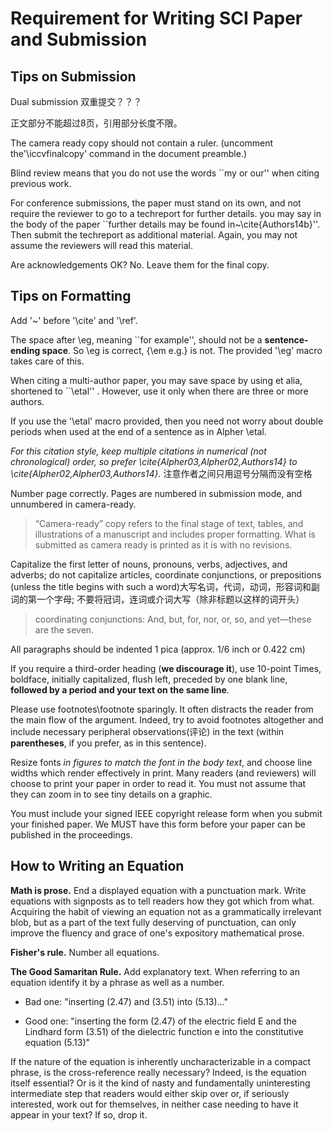 

# Requirement for Writing SCI Paper and Submission

## Tips on Submission

Dual submission 双重提交？？？

正文部分不能超过8页，引用部分长度不限。

The camera ready copy should not contain a ruler. (uncomment the'\iccvfinalcopy' command in the document preamble.)

Blind review means that you do not use the words ``my or  our'' when citing previous work.  

For conference submissions, the paper must stand on its own, and not require the reviewer to go to a techreport for further details. you may say in the body of the paper ``further details may be found in~\cite{Authors14b}''.  Then submit the techreport as additional material. Again, you may not assume the reviewers will read this material.

Are acknowledgements OK? No.  Leave them for the final copy.

## Tips on Formatting

Add '~' before '\cite' and '\ref'.

The space after \eg, meaning ``for example'', should not be a **sentence-ending space**. So \eg is correct, {\em e.g.} is not.  The provided '\eg' macro takes care of this.

When citing a multi-author paper, you may save space by using  et alia, shortened to ``\etal'' . However, use it only when there are three or more authors.

If you use the '\etal' macro provided, then you need not worry about double periods when used at the end of a sentence as in Alpher \etal.

*For this citation style, keep multiple citations in numerical (not chronological) order, so prefer \cite{Alpher03,Alpher02,Authors14} to \cite{Alpher02,Alpher03,Authors14}.* 注意作者之间只用逗号分隔而没有空格

Number page correctly. Pages are numbered in submission mode, and unnumbered in camera-ready.

> “Camera-ready” copy refers to the final stage of text, tables, and illustrations of a manuscript and includes proper formatting. What is submitted as camera ready is printed as it is with no revisions. 

Capitalize the first letter of nouns, pronouns, verbs, adjectives, and adverbs; do not capitalize articles, coordinate conjunctions, or prepositions (unless the title begins with such a word)大写名词，代词，动词，形容词和副词的第一个字母; 不要将冠词，连词或介词大写（除非标题以这样的词开头）

> coordinating conjunctions: And, but, for, nor, or, so, and yet—these are the seven.

All paragraphs should be indented 1 pica (approx. 1/6 inch or 0.422 cm)

If you require a third-order heading (**we discourage it**), use 10-point Times, boldface, initially capitalized, flush left, preceded by one blank line, **followed by a period and your text on the same line**.

Please use footnotes\footnote sparingly.  It often distracts the reader from the main flow of the argument.
Indeed, try to avoid footnotes altogether and include necessary peripheral observations(评论) in the text (within **parentheses**, if you prefer, as in this sentence).

Resize fonts *in figures to match the font in the body text*, and choose line widths which render effectively in print.  Many readers (and reviewers) will choose to print your paper in order to read it.  You must not assume that they can zoom in to see tiny details on a graphic.

You must include your signed IEEE copyright release form when you submit your finished paper. We MUST have this form before your paper can be published in the proceedings.

## How to Writing an Equation

**Math is prose.**  End a displayed equation with a punctuation mark. Write  equations with signposts as to tell readers how they got which from what. Acquiring the habit of viewing an equation not as a grammatically irrelevant blob, but as a part of the text fully deserving of punctuation, can only improve the fluency and grace of one's expository mathematical prose.

**Fisher's rule.** Number all equations.

**The Good Samaritan Rule.** Add explanatory text. When referring to an equation identify it by a phrase as well as a number.

- Bad one: "inserting (2.47) and (3.51) into (5.13)..." 

- Good one:  "inserting the form (2.47) of the electric field E and the Lindhard form (3.51) of the dielectric function e  into the constitutive equation (5.13)"

If the nature of the equation is inherently uncharacterizable in a compact phrase, is the cross-reference really necessary? Indeed, is the equation itself essential? Or is it the kind of nasty and fundamentally uninteresting intermediate step that readers would either skip over or, if seriously interested, work out for themselves, in neither case needing to have it appear in your text? If so, drop it.











